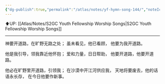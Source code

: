 ```yaml
---
{"dg-publish":true,"permalink":"/atlas/notes/yf-hymn-song-144/","noteIcon":""}
---
```


⬆️UP: [[Atlas/Notes/S2GC Youth Fellowship Worship Songs\|S2GC Youth Fellowship Worship Songs]]

---

神要开道路，在旷野无路之处；
虽未看见，他已看顾，
他要为我开道路。

他是我引导，领我靠近他怀抱；
爱和力量，日日帮助，
他要开道路，他要开道路。

他必在旷野里开道路，引领我；
在沙漠中开江河供应我，
天地将要废去，他的话语永长存，
在今日他要作新事。